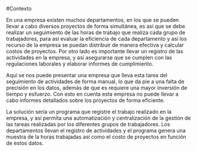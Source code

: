#Contexto

En una empresa existen muchos departamentos, en los que se pueden llevar a cabo diversos proyectos de forma simultánea, es así que se debe realizar un seguimiento de las horas de trabajo que realiza cada grupo de trabajadores, para así evaluar la eficiencia de cada departamento y así los recurso de la empresa se puedan distribuir de manera efectiva y calcular costos de proyectos. Por otro lado es importante llevar un registro de las actividades en la empresa, y así asegurarse que se cumplen con las regulaciones laborales y elaborar informes de cumplimiento.

Aquí se nos puede presentar una empresa que lleva esta tarea del seguimiento de actividades de forma manual, lo que da pie a una falta de precisión en los datos, además de que es requiere una mayor inversión de tiempo y esfuerzo. Con esto en cuenta esta empresa no puede llevar a cabo informes detallados sobre los proyectos de forma eficiente.

La solución sería un programa que registre el trabajo realizado en la empresa, y así permita una automatización y centralización de la gestión de las tareas realizadas por los diferentes grupos de trabajadores. Los departamentos llevan el registro de actividades y el programa genera una muestra de la horas trabajadas así como el costo de proyectos en función de estos datos. 
